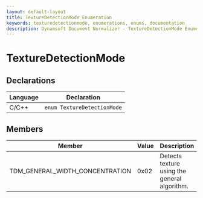 ```yaml
---
layout: default-layout
title: TextureDetectionMode Enumeration
keywords: texturedetectionmode, enumerations, enums, documentation
description: Dynamsoft Document Normalizer - TextureDetectionMode Enumeration
---
```


# TextureDetectionMode

## Declarations

| Language | Declaration |
| -------- | ----------- |
| C/C++ | `enum TextureDetectionMode` |

## Members

| Member | Value | Description | Valid Arguments |
| ------ | ----- | ----------- | --------------- |
| TDM_GENERAL_WIDTH_CONCENTRATION | 0x02 | Detects texture using the general algorithm. | [`Sensitivity`]({{ site.parameters_reference }}texture-detection-modes.html#sensitivity) |
